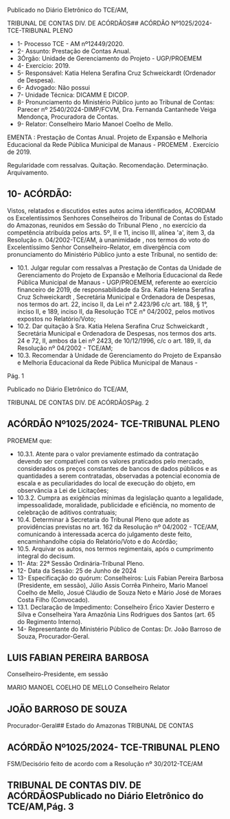 Publicado  no  Diário  Eletrônico do TCE/AM,

TRIBUNAL DE CONTAS DIV. DE ACÓRDÃOS## ACÓRDÃO Nº1025/2024- TCE-TRIBUNAL PLENO

- 1- Processo TCE - AM nº12449/2020.
- 2- Assunto: Prestação de Contas Anual.
- 3Órgão: Unidade de Gerenciamento do Projeto - UGP/PROEMEM
- 4- Exercício: 2019.
- 5- Responsável: Katia Helena Serafina Cruz Schweickardt (Ordenador de Despesa).
- 6- Advogado: Não possui
- 7- Unidade Técnica: DICAMM E DICOP.
- 8- Pronunciamento  do  Ministério  Público  junto  ao  Tribunal  de  Contas: Parecer  nº 2540/2024-DIMP/FCVM, Dra. Fernanda Cantanhede Veiga Mendonça, Procuradora de Contas.
- 9- Relator: Conselheiro Mario Manoel Coelho de Mello.

EMENTA :  Prestação  de  Contas  Anual.  Projeto  de Expansão e Melhoria Educacional da Rede Pública Municipal  de  Manaus  -  PROEMEM  .  Exercício  de 2019.

Regularidade com ressalvas. Quitação. Recomendação. Determinação. Arquivamento.

## 10-  ACÓRDÃO:

Vistos, relatados e discutidos estes autos acima identificados, ACORDAM os Excelentíssimos Senhores Conselheiros do Tribunal de Contas do Estado do Amazonas, reunidos em Sessão do Tribunal Pleno , no exercício da competência atribuída pelos arts. 5º, II e 11, inciso III, alínea 'a', item 3, da Resolução n. 04/2002-TCE/AM, à unanimidade , nos termos do voto do Excelentíssimo Senhor Conselheiro-Relator, em divergência com pronunciamento do Ministério Público junto a este Tribunal, no sentido de:

- 10.1. Julgar regular com ressalvas a Prestação de Contas da Unidade de Gerenciamento  do  Projeto  de  Expansão  e  Melhoria  Educacional  da Rede  Pública  Municipal  de  Manaus  -  UGP/PROEMEM,  referente  ao exercício financeiro de 2019, de responsabilidade da Sra. Katia Helena Serafina  Cruz  Schweickardt ,  Secretária  Municipal  e  Ordenadora  de Despesas, nos termos do art. 22, inciso II, da Lei n° 2.423/96 c/c art. 188, § 1°, inciso II, e 189, inciso II, da Resolução TCE n° 04/2002, pelos motivos expostos no Relatório/Voto;
- 10.2. Dar quitação à Sra. Katia Helena Serafina Cruz Schweickardt , Secretária  Municipal  e  Ordenadora  de  Despesas,  nos termos dos arts. 24 e 72, II, ambos da Lei nº 2423, de 10/12/1996, c/c o art. 189, II, da Resolução nº 04/2002 - TCE/AM;
- 10.3. Recomendar à  Unidade  de  Gerenciamento  do  Projeto  de  Expansão  e Melhoria Educacional da Rede Pública Municipal de Manaus -

Pág. 1

Publicado  no  Diário  Eletrônico do TCE/AM,

TRIBUNAL DE CONTAS DIV. DE ACÓRDÃOSPág. 2

## ACÓRDÃO Nº1025/2024- TCE-TRIBUNAL PLENO

PROEMEM que:

- 10.3.1. Atente  para  o  valor  previamente  estimado  da  contratação devendo  ser  compatível  com  os  valores  praticados  pelo mercado, considerados os preços constantes de bancos de dados  públicos  e  as  quantidades  a  serem  contratadas, observadas a potencial economia de escala e as peculiaridades do local de execução do objeto, em observância a Lei de Licitações;
- 10.3.2. Cumpra  as  exigências  mínimas  da  legislação  quanto  a legalidade, impessoalidade, moralidade, publicidade e eficiência, no momento de celebração de aditivos contratuais;
- 10.4. Determinar à  Secretaria do Tribunal Pleno que adote as providências previstas no art. 162 da Resolução nº 04/2002 - TCE/AM, comunicando à interessada acerca do julgamento deste feito, encaminhandolhe cópia do Relatório/Voto e do Acórdão;
- 10.5. Arquivar os  autos,  nos  termos  regimentais,  após  o  cumprimento integral do decisum.
- 11-  Ata: 22ª Sessão Ordinária-Tribunal Pleno.
- 12-  Data da Sessão: 25 de Junho de 2024
- 13-  Especificação do quórum: Conselheiros: Luis Fabian Pereira Barbosa (Presidente, em sessão), Júlio Assis Corrêa Pinheiro, Mario Manoel Coelho de Mello, Josué Cláudio de Souza Neto e Mário José de Moraes Costa Filho (Convocado).
- 13.1. Declaração de Impedimento: Conselheiro Érico Xavier Desterro e Silva e Conselheira  Yara  Amazônia  Lins  Rodrigues  dos  Santos  (art.  65  do  Regimento Interno).
- 14-  Representante  do  Ministério  Público  de  Contas: Dr.  João  Barroso  de  Souza, Procurador-Geral.

## LUIS FABIAN PEREIRA BARBOSA

Conselheiro-Presidente, em sessão

MARIO MANOEL COELHO DE MELLO Conselheiro Relator

## JOÃO BARROSO DE SOUZA

Procurador-Geral## Estado do Amazonas TRIBUNAL DE CONTAS

## ACÓRDÃO Nº1025/2024- TCE-TRIBUNAL PLENO

FSM/Decisório feito de acordo com a Resolução nº 30/2012-TCE/AM

## TRIBUNAL DE CONTAS DIV. DE ACÓRDÃOSPublicado  no  Diário  Eletrônico do TCE/AM,Pág. 3